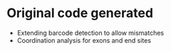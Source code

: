 # Original code generated

- Extending barcode detection to allow mismatches
- Coordination analysis for exons and end sites
